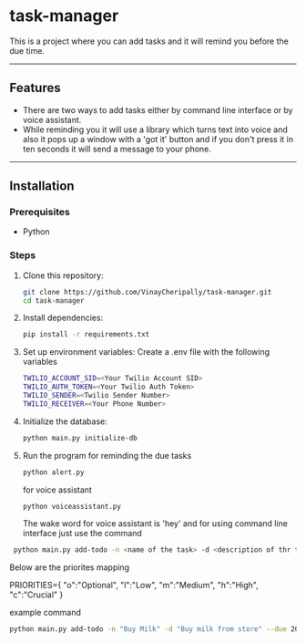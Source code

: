 # task-manager

This is a project where you can add tasks and it will remind you before the due time.

---

## Features

- There are two ways to add tasks either by command line interface or by voice assistant.
- While reminding you it will use a library which turns text into voice and also it pops up a window with a 'got it' button and if you don't press it in ten seconds it will send a message to your phone.

---

## Installation

### Prerequisites

- Python

### Steps

1. Clone this repository:
   ```bash
   git clone https://github.com/VinayCheripally/task-manager.git
   cd task-manager
   ```
2. Install dependencies:
   ```bash
   pip install -r requirements.txt
   ```
3. Set up environment variables:
   Create a .env file with the following variables
   ```bash
   TWILIO_ACCOUNT_SID=<Your Twilio Account SID>
   TWILIO_AUTH_TOKEN=<Your Twilio Auth Token>
   TWILIO_SENDER=<Twilio Sender Number>
   TWILIO_RECEIVER=<Your Phone Number>
   ```
4. Initialize the database:
   ```bash
   python main.py initialize-db
   ```
5. Run the program
   for reminding the due tasks
   ```bash
   python alert.py
   ```
   for voice assistant
   ```bash
   python voiceassistant.py
   ```
   The wake word for voice assistant is 'hey'
   and for using command line interface just use the command

```bash
 python main.py add-todo -n <name of the task> -d <description of thr task> --due <due date and time in ISO 8601-like format> <priority>
```

Below are the priorites mapping

PRIORITIES={
"o":"Optional",
"l":"Low",
"m":"Medium",
"h":"High",
"c":"Crucial"
}

example command

```bash
python main.py add-todo -n "Buy Milk" -d "Buy milk from store" --due 2024-12-31_18:00:00 m
```
